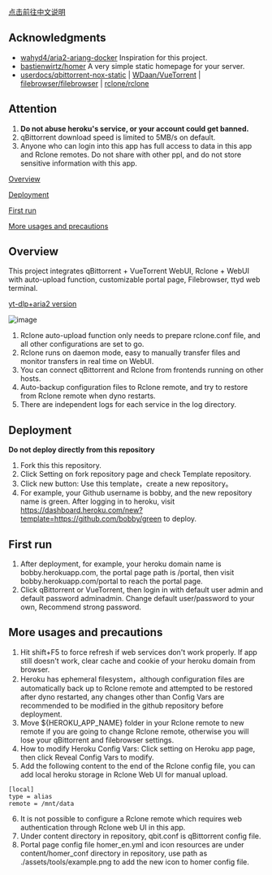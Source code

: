 [点击前往中文说明](https://github.com/wy580477/qBit-to-Rclone-on-Heroku/blob/main/README_chs.md)

## Acknowledgments

- [wahyd4/aria2-ariang-docker](https://github.com/wahyd4/aria2-ariang-docker)  Inspiration for this project.
- [bastienwirtz/homer](https://github.com/bastienwirtz/homer)  A very simple static homepage for your server.
- [userdocs/qbittorrent-nox-static](https://github.com/userdocs/qbittorrent-nox-static) | [WDaan/VueTorrent](https://github.com/WDaan/VueTorrent) | [filebrowser/filebrowser](https://github.com/filebrowser/filebrowser) | [rclone/rclone](https://github.com/rclone/rclone)

## Attention

 1. **Do not abuse heroku's service, or your account could get banned.**
 2. qBittorrent download speed is limited to 5MB/s on default.
 3. Anyone who can login into this app has full access to data in this app and Rclone remotes. Do not share with other ppl, and do not store sensitive information with this app.

[Overview](#Overview)

[Deployment](#Deployment)

[First run](#first)  

[More usages and precautions](#more)  

## <a id="Overview"></a>Overview

This project integrates qBittorrent + VueTorrent WebUI, Rclone + WebUI with auto-upload function, customizable portal page, Filebrowser, ttyd web terminal.

[yt-dlp+aria2 version](https://github.com/wy580477/Heroku-All-In-One-APP)

![image](https://user-images.githubusercontent.com/98247050/167996044-9c313c4a-6bbb-461d-88f2-2c4034f216f7.png)

 1. Rclone auto-upload function only needs to prepare rclone.conf file, and all other configurations are set to go.
 2. Rclone runs on daemon mode, easy to manually transfer files and monitor transfers in real time on WebUI.
 3. You can connect qBittorrent and Rclone from frontends running on other hosts.
 4. Auto-backup configuration files to Rclone remote, and try to restore from Rclone remote when dyno restarts.
 5. There are independent logs for each service in the log directory.

## <a id="Deployment"></a>Deployment

 **Do not deploy directly from this repository**  

 1. Fork this this repository.
 2. Click Setting on fork repository page and check Template repository.
 3. Click new button: Use this template，create a new repository。
 4. For example, your Github username is bobby, and the new repository name is green. After logging in to heroku, visit <https://dashboard.heroku.com/new?template=https://github.com/bobby/green> to deploy.

## <a id="first"></a>First run

 1. After deployment, for example, your heroku domain name is bobby.herokuapp.com, the portal page path is /portal, then visit bobby.herokuapp.com/portal to reach the portal page.
 2. Click qBittorrent or VueTorrent, then login in with default user admin and default password adminadmin. Change default user/password to your own, Recommend strong password.

## <a id="more"></a>More usages and precautions

 1. Hit shift+F5 to force refresh if web services don't work properly. If app still doesn't work, clear cache and cookie of your heroku domain from browser.
 2. Heroku has ephemeral filesystem，although configuration files are automatically back up to Rclone remote and attempted to be restored after dyno restarted, any changes other than Config Vars are recommended to be modified in the github repository before deployment.
 3. Move ${HEROKU_APP_NAME} folder in your Rclone remote to new remote if you are going to change Rclone remote, otherwise you will lose your qBittorrent and filebrowser settings.
 4. How to modify Heroku Config Vars: Click setting on Heroku app page, then click Reveal Config Vars to modify.
 5. Add the following content to the end of the Rclone config file, you can add local heroku storage in Rclone Web UI for manual upload.

```
[local]
type = alias
remote = /mnt/data
```

 6. It is not possible to configure a Rclone remote which requires web authentication through Rclone web UI in this app.
 7. Under content directory in repository, qbit.conf is qBittorrent config file.
 8. Portal page config file homer_en.yml and icon resources are under content/homer_conf directory in repository, use path as ./assets/tools/example.png to add the new icon to homer config file.
